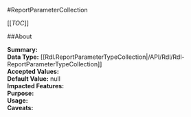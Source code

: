 #ReportParameterCollection

[[_TOC_]]

##About

**Summary:**   
**Data Type:** [[Rdl.ReportParameterTypeCollection|/API/Rdl/Rdl-ReportParameterTypeCollection]]  
**Accepted Values:**   
**Default Value:** null  
**Impacted Features:**   
**Purpose:**   
**Usage:**   
**Caveats:**   

